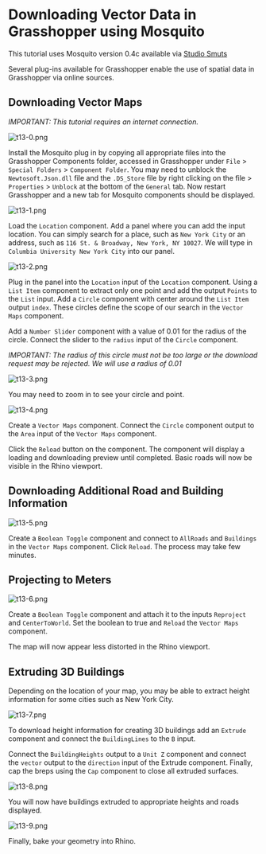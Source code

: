 # Downloading Vector Data in Grasshopper using Mosquito

This tutorial uses Mosquito version 0.4c available via [Studio Smuts](http://www.studiosmuts.com/ceed3/mosquito/)

Several plug-ins available for Grasshopper enable the use of spatial data in Grasshopper via online sources.

## Downloading Vector Maps

*IMPORTANT: This tutorial requires an internet connection.*

![t13-0.png](https://github.com/jai2125/gis_tutorials/blob/master/Images/Tutorial_13/t13-0.png)

Install the Mosquito plug in by copying all appropriate files into the Grasshopper Components folder, accessed in Grasshopper under `File` > `Special Folders` > `Component Folder`. You may need to unblock the `Newtosoft.Json.dll` file and the `.DS_Store` file by right clicking on the file > `Properties` > `Unblock` at the bottom of the `General` tab. Now restart Grasshopper and a new tab for Mosquito components should be displayed.

![t13-1.png](https://github.com/jai2125/gis_tutorials/blob/master/Images/Tutorial_13/t13-1.png)

Load the `Location` component. Add a panel where you can add the input location. You can simply search for a place, such as `New York City` or an address, such as `116 St. & Broadway, New York, NY 10027`. We will type in `Columbia University New York City` into our panel.

![t13-2.png](https://github.com/jai2125/gis_tutorials/blob/master/Images/Tutorial_13/t13-2.png)

Plug in the panel into the `Location` input of the `Location` component. Using a `List Item` component to extract only one point and add the output `Points` to the `List` input. Add a `Circle` component with center around the `List Item` output `index`. These circles define the scope of our search in the `Vector Maps` component.

Add a `Number Slider` component with a value of 0.01 for the radius of the circle. Connect the slider to the `radius` input of the `Circle` component.

*IMPORTANT: The radius of this circle must not be too large or the download request may be rejected. We will use a radius of 0.01*

![t13-3.png](https://github.com/jai2125/gis_tutorials/blob/master/Images/Tutorial_13/t13-3.png)

You may need to zoom in to see your circle and point.

![t13-4.png](https://github.com/jai2125/gis_tutorials/blob/master/Images/Tutorial_13/t13-4.png)

Create a `Vector Maps` component. Connect the `Circle` component output to the `Area` input of the `Vector Maps` component.

Click the `Reload` button on the component. The component will display a loading and downloading preview until completed. Basic roads will now be visible in the Rhino viewport.

## Downloading Additional Road and Building Information

![t13-5.png](https://github.com/jai2125/gis_tutorials/blob/master/Images/Tutorial_13/t13-5.png)

Create a `Boolean Toggle` component and connect to `AllRoads` and `Buildings` in the `Vector Maps` component. Click `Reload`. The process may take few minutes.

## Projecting to Meters

![t13-6.png](https://github.com/jai2125/gis_tutorials/blob/master/Images/Tutorial_13/t13-6.png)

Create a `Boolean Toggle` component and attach it to the inputs `Reproject` and `CenterToWorld`. Set the boolean to true and `Reload` the `Vector Maps` component.

The map will now appear less distorted in the Rhino viewport.

## Extruding 3D Buildings

Depending on the location of your map, you may be able to extract height information for some cities such as New York City.

![t13-7.png](https://github.com/jai2125/gis_tutorials/blob/master/Images/Tutorial_13/t13-7.png)

To download height information for creating 3D buildings add an `Extrude` component and connect the `BuildingLines` to the `B` input.

Connect the `BuildingHeights` output to a `Unit Z` component and connect the `vector` output to the `direction` input of the Extrude component. Finally, cap the breps using the `Cap` component to close all extruded surfaces.

![t13-8.png](https://github.com/jai2125/gis_tutorials/blob/master/Images/Tutorial_13/t13-8.png)

You will now have buildings extruded to appropriate heights and roads displayed.

![t13-9.png](https://github.com/jai2125/gis_tutorials/blob/master/Images/Tutorial_13/t13-9.png)

Finally, bake your geometry into Rhino.